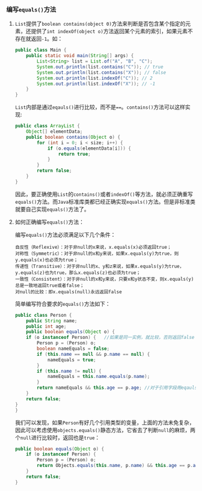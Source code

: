 ### 编写`equals()`方法 ###

1. `List`提供了`boolean contains(object 0)`方法来判断是否包含某个指定的元素，还提供了`int indexOf(object o)`方法返回某个元素的索引，如果元素不存在就返回`-1`。如：

   ```java
   public class Main {
       public static void main(String[] args) {
           List<String> list = List.of("A", "B", "C");
           System.out.println(list.contains("C")); // true
           System.out.println(list.contains("X")); // false
           System.out.println(list.indexOf("C")); // 2
           System.out.println(list.indexOf("X")); // -1
       }
   }
   ```

   `List`内部是通过`eqauls()`进行比较，而不是`==`。`contains()`方法可以这样实现:

   ```java
   public class ArrayList {
       Object[] elementData;
       public boolean contains(Object o) {
           for (int i = 0; i < size; i++) {
               if (o.equals(elementData[i])) {
                   return true;
               }
           }
           return false;
       }
   }
   ```

   因此，要正确使用`List`的`contains()`或者`indexOf()`等方法，就必须正确重写`equals()`方法。而`Java`标准库类都已经正确实现`equals()`方法。但是非标准类就要自己实现`equals()`方法了。

2. 如何正确编写`equals()`方法：

   编写`equals()`方法必须满足以下几个条件：

   ```text
   自反性（Reflexive）：对于非null的x来说，x.equals(x)必须返回true；
   对称性（Symmetric）：对于非null的x和y来说，如果x.equals(y)为true，则y.equals(x)也必须为true；
   传递性（Transitive）：对于非null的x、y和z来说，如果x.equals(y)为true，y.equals(z)也为true，那么x.equals(z)也必须为true；
   一致性（Consistent）：对于非null的x和y来说，只要x和y状态不变，则x.equals(y)总是一致地返回true或者false；
   对null的比较：即x.equals(null)永远返回false
   ```

   简单编写符合要求的`equals()`方法如下：

   ```java
   public class Person {
       public String name;
       public int age;
       public boolean equals(Object o) {
       if (o instanceof Person) {   //如果是同一实例，就比较，否则返回false
           Person p = (Person) o;
           boolean nameEquals = false;
           if (this.name == null && p.name == null) {
               nameEquals = true;
           }
           if (this.name != null) {
               nameEquals = this.name.equals(p.name);
           }
           return nameEquals && this.age == p.age; //对于引用字段用eqauls()比较，基本类型字段用==比较
       }
       return false;
   }
   }
   ```

   我们可以发现，如果`Person`有好几个引用类型的变量，上面的方法未免复杂，因此可以考虑使用`objects.equals()`静态方法，它省去了判断`null`的麻烦，两个`null`进行比较时，返回也是`true`：

   ```java
   public boolean equals(Object o) {
       if (o instanceof Person) {
           Person p = (Person) o;
           return Objects.equals(this.name, p.name) && this.age == p.age;
       }
       return false;
   }
   ```

   